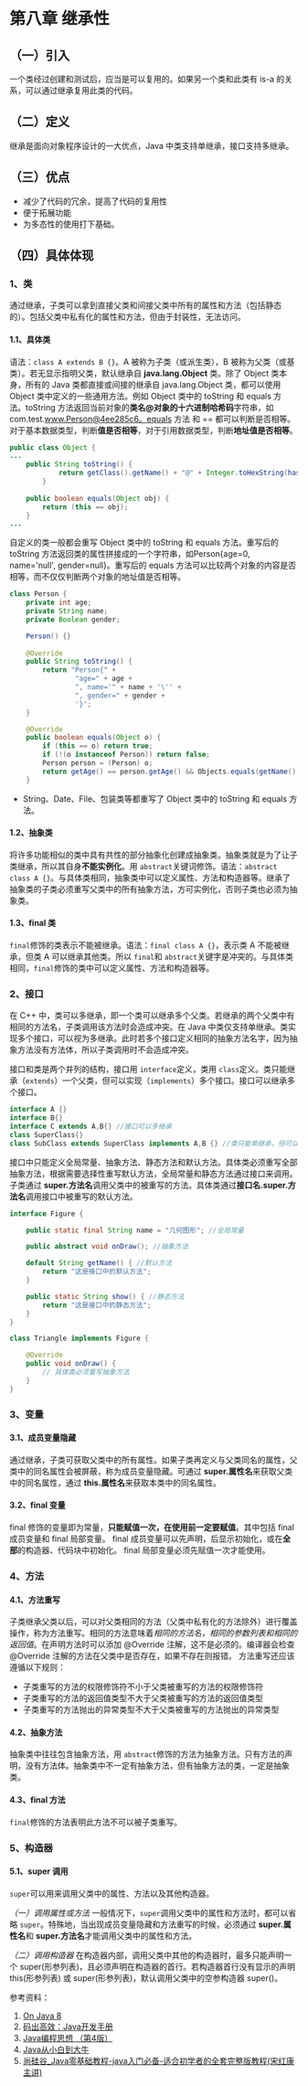 # 第八章 继承性

## （一）引入
一个类经过创建和测试后，应当是可以复用的。如果另一个类和此类有 is-a 的关系，可以通过继承复用此类的代码。
## （二）定义
继承是面向对象程序设计的一大优点，Java 中类支持单继承，接口支持多继承。
## （三）优点
- 减少了代码的冗余，提高了代码的复用性
- 便于拓展功能
- 为多态性的使用打下基础。
## （四）具体体现
### 1、类
通过继承，子类可以拿到直接父类和间接父类中所有的属性和方法（包括静态的）。包括父类中私有化的属性和方法，但由于封装性，无法访问。
#### 1.1、具体类
语法：```class A extends B {}```。A 被称为子类（或派生类），B 被称为父类（或基类）。若无显示指明父类，默认继承自 **java.lang.Object** 类。除了 Object 类本身，所有的 Java 类都直接或间接的继承自 java.lang.Object 类，都可以使用 Object 类中定义的一些通用方法。例如 Object 类中的 toString 和 equals 方法。toString 方法返回当前对象的**类名@对象的十六进制哈希码**字符串，如com.test.www.Person@4ee285c6。equals 方法 和 == 都可以判断是否相等。对于基本数据类型，判断**值是否相等**，对于引用数据类型，判断**地址值是否相等**。
```java
public class Object {
...
	public String toString() {
        	return getClass().getName() + "@" + Integer.toHexString(hashCode());
    	}
    
	public boolean equals(Object obj) {
       	return (this == obj);
   	}
...
```
自定义的类一般都会重写 Object 类中的 toString 和 equals 方法。重写后的 toString 方法返回类的属性拼接成的一个字符串，如Person{age=0, name='null', gender=null}。重写后的 equals 方法可以比较两个对象的内容是否相等，而不仅仅判断两个对象的地址值是否相等。
```java
class Person {
    private int age;
    private String name;
    private Boolean gender;

    Person() {}
    
    @Override
    public String toString() {
        return "Person{" +
                "age=" + age +
                ", name='" + name + '\'' +
                ", gender=" + gender +
                '}';
    }

    @Override
    public boolean equals(Object o) {
        if (this == o) return true;
        if (!(o instanceof Person)) return false;
        Person person = (Person) o;
        return getAge() == person.getAge() && Objects.equals(getName(), person.getName()) && Objects.equals(gender, person.gender);
    }
```
- String、Date、File、包装类等都重写了 Object 类中的 toString 和 equals 方法。
#### 1.2、抽象类
将许多功能相似的类中具有共性的部分抽象化创建成抽象类。抽象类就是为了让子类继承，所以其自身**不能实例化**。用 ```abstract```关键词修饰。语法：```abstract class A {}```。与具体类相同，抽象类中可以定义属性、方法和构造器等。继承了抽象类的子类必须重写父类中的所有抽象方法，方可实例化，否则子类也必须为抽象类。

#### 1.3、final 类
```final```修饰的类表示不能被继承。语法：```final class A {}```，表示类 A 不能被继承，但类 A 可以继承其他类。所以 ```final```和 ```abstract```关键字是冲突的。与具体类相同，```final```修饰的类中可以定义属性、方法和构造器等。
### 2、接口
在 C++ 中，类可以多继承，即一个类可以继承多个父类。若继承的两个父类中有相同的方法名，子类调用该方法时会造成冲突。在 Java 中类仅支持单继承。类实现多个接口，可以视为多继承。此时若多个接口定义相同的抽象方法名字，因为抽象方法没有方法体，所以子类调用时不会造成冲突。

接口和类是两个并列的结构，接口用 ```interface```定义，类用 ```class```定义。类只能继承（```extends```）一个父类，但可以实现（```implements```）多个接口。接口可以继承多个接口。
```java
interface A {}
interface B{}
interface C extends A,B{} //接口可以多继承
class SuperClass{}
class SubClass extends SuperClass implements A,B {} //类只能单继承，但可以实现多个接口
```
接口中只能定义全局常量、抽象方法、静态方法和默认方法。具体类必须重写全部抽象方法，根据需要选择性重写默认方法，全局常量和静态方法通过接口来调用。子类通过 **super.方法名**调用父类中的被重写的方法。具体类通过**接口名.super.方法名**调用接口中被重写的默认方法。
```java
interface Figure {

    public static final String name = "几何图形"; //全局常量

    public abstract void onDraw(); //抽象方法

    default String getName() { //默认方法
        return "这是接口中的默认方法";
    }

    public static String show() { //静态方法
        return "这是接口中的静态方法";
    }
}

class Triangle implements Figure {

    @Override
    public void onDraw() {
        // 具体类必须重写抽象方法
    }
}
```

### 3、变量
#### 3.1、成员变量隐藏
通过继承，子类可获取父类中的所有属性。如果子类再定义与父类同名的属性，父类中的同名属性会被屏蔽，称为成员变量隐藏。可通过 **super.属性名**来获取父类中的同名属性，通过 **this.属性名**来获取本类中的同名属性。
#### 3.2、final 变量
final 修饰的变量即为常量，**只能赋值一次，在使用前一定要赋值**。其中包括 final 成员变量和 final 局部变量。
final 成员变量可以先声明，后显示初始化，或在**全部**的构造器、代码块中初始化。
final 局部变量必须先赋值一次才能使用。
### 4、方法
#### 4.1、方法重写
子类继承父类以后，可以对父类相同的方法（父类中私有化的方法除外）进行覆盖操作，称为方法重写。相同的方法意味着*相同的方法名，相同的参数列表和相同的返回值*。在声明方法时可以添加 @Override 注解，这不是必须的。编译器会检查 @Override 注解的方法在父类中是否存在，如果不存在则报错。
方法重写还应该遵循以下规则：
- 子类重写的方法的权限修饰符不小于父类被重写的方法的权限修饰符
- 子类重写的方法的返回值类型不大于父类被重写的方法的返回值类型
- 子类重写的方法抛出的异常类型不大于父类被重写的方法抛出的异常类型
#### 4.2、抽象方法
抽象类中往往包含抽象方法，用 ```abstract```修饰的方法为抽象方法。只有方法的声明，没有方法体。抽象类中不一定有抽象方法，但有抽象方法的类，一定是抽象类。
#### 4.3、final 方法
```final```修饰的方法表明此方法不可以被子类重写。

### 5、构造器
#### 5.1、super 调用
```super```可以用来调用父类中的属性、方法以及其他构造器。

*（一）调用属性或方法*
一般情况下，```super```调用父类中的属性和方法时，都可以省略 ```super```。特殊地，当出现成员变量隐藏和方法重写的时候，必须通过 **super.属性名**和 **super.方法名**才能调用父类中的属性和方法。

*（二）调用构造器*
在构造器内部，调用父类中其他的构造器时，最多只能声明一个 super(形参列表)，且必须声明在构造器的首行。若构造器首行没有显示的声明 this(形参列表) 或 super(形参列表)，默认调用父类中的空参构造器 super()。

参考资料：

1. [On Java 8](https://book.douban.com/subject/30217317/)
2. [码出高效：Java开发手册](https://book.douban.com/subject/30333948/)
3. [Java编程思想 （第4版）](https://book.douban.com/subject/2130190/)
4. [Java从小白到大牛](https://www.ituring.com.cn/book/2480/)
5. [尚硅谷_Java零基础教程-java入门必备-适合初学者的全套完整版教程(宋红康主讲)](https://www.bilibili.com/video/BV1Kb411W75N?p=180)